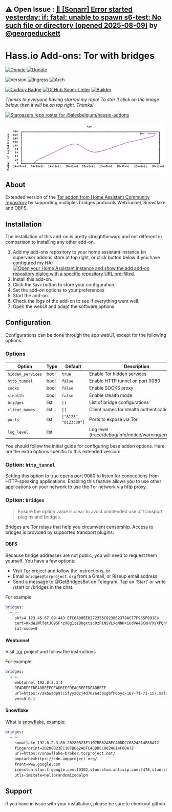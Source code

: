 ## &#9888; Open Issue : [🐛 [Sonarr] Error started yesterday: if: fatal: unable to spawn s6-test: No such file or directory (opened 2025-08-09)](https://github.com/alexbelgium/hassio-addons/issues/2020) by [@georgeduckett](https://github.com/georgeduckett)
# Hass.io Add-ons: Tor with bridges

[![Donate][donation-badge]](https://www.buymeacoffee.com/alexbelgium)
[![Donate][paypal-badge]](https://www.paypal.com/donate/?hosted_button_id=DZFULJZTP3UQA)

![Version](https://img.shields.io/badge/dynamic/json?label=Version&query=%24.version&url=https%3A%2F%2Fraw.githubusercontent.com%2Falexbelgium%2Fhassio-addons%2Fmaster%2Ftor%2Fconfig.json)
![Ingress](https://img.shields.io/badge/dynamic/json?label=Ingress&query=%24.ingress&url=https%3A%2F%2Fraw.githubusercontent.com%2Falexbelgium%2Fhassio-addons%2Fmaster%2Ftor%2Fconfig.json)
![Arch](https://img.shields.io/badge/dynamic/json?color=success&label=Arch&query=%24.arch&url=https%3A%2F%2Fraw.githubusercontent.com%2Falexbelgium%2Fhassio-addons%2Fmaster%2Ftor%2Fconfig.json)

[![Codacy Badge](https://app.codacy.com/project/badge/Grade/9c6cf10bdbba45ecb202d7f579b5be0e)](https://www.codacy.com/gh/alexbelgium/hassio-addons/dashboard?utm_source=github.com&utm_medium=referral&utm_content=alexbelgium/hassio-addons&utm_campaign=Badge_Grade)
[![GitHub Super-Linter](https://img.shields.io/github/actions/workflow/status/alexbelgium/hassio-addons/weekly-supelinter.yaml?label=Lint%20code%20base)](https://github.com/alexbelgium/hassio-addons/actions/workflows/weekly-supelinter.yaml)
[![Builder](https://img.shields.io/github/actions/workflow/status/alexbelgium/hassio-addons/onpush_builder.yaml?label=Builder)](https://github.com/alexbelgium/hassio-addons/actions/workflows/onpush_builder.yaml)

[donation-badge]: https://img.shields.io/badge/Buy%20me%20a%20coffee%20(no%20paypal)-%23d32f2f?logo=buy-me-a-coffee&style=flat&logoColor=white
[paypal-badge]: https://img.shields.io/badge/Buy%20me%20a%20coffee%20with%20Paypal-0070BA?logo=paypal&style=flat&logoColor=white

_Thanks to everyone having starred my repo! To star it click on the image below, then it will be on top right. Thanks!_

[![Stargazers repo roster for @alexbelgium/hassio-addons](https://raw.githubusercontent.com/alexbelgium/hassio-addons/master/.github/stars2.svg)](https://github.com/alexbelgium/hassio-addons/stargazers)

![downloads evolution](https://raw.githubusercontent.com/alexbelgium/hassio-addons/master/tor/stats.png)

## About

Extended version of the [Tor addon from Home Assistant Community repository](https://github.com/hassio-addons/addon-tor) by supporting multiples bridges protocols WebTunnel, Snowflake and OBFS.

## Installation

The installation of this add-on is pretty straightforward and not different in comparison to installing any other add-on.

1. Add my add-ons repository to your home assistant instance (in supervisor addons store at top right, or click button below if you have configured my HA)
   [![Open your Home Assistant instance and show the add add-on repository dialog with a specific repository URL pre-filled.](https://my.home-assistant.io/badges/supervisor_add_addon_repository.svg)](https://my.home-assistant.io/redirect/supervisor_add_addon_repository/?repository_url=https%3A%2F%2Fgithub.com%2Falexbelgium%2Fhassio-addons)
1. Install this add-on.
1. Click the `Save` button to store your configuration.
1. Set the add-on options to your preferences
1. Start the add-on.
1. Check the logs of the add-on to see if everything went well.
1. Open the webUI and adapt the software options

## Configuration

Configurations can be done through the app webUI, except for the following options.

### Options

| Option | Type | Default | Description |
|--------|------|---------|-------------|
| `hidden_services` | bool | `true` | Enable Tor hidden services |
| `http_tunnel` | bool | `false` | Enable HTTP tunnel on port 9080 |
| `socks` | bool | `false` | Enable SOCKS proxy |
| `stealth` | bool | `false` | Enable stealth mode |
| `bridges` | list | `[]` | List of bridge configurations |
| `client_names` | list | `[]` | Client names for stealth authentication |
| `ports` | list | `["8123", "8123:80"]` | Ports to expose via Tor |
| `log_level` | list | | Log level (trace/debug/info/notice/warning/error/fatal) |

You should follow the initial guide for configuring base addon options. Here are the extra options specific to this extended version:

### Option: `http_tunnel`

Setting this option to true opens port 9080 to listen for connections from HTTP-speaking applications. Enabling this feature allows you to use other applications on your network to use the Tor network via http proxy.

### Option: `bridges`

> Ensure the option value is clear to avoid unintended use of transport plugins and bridges.

Bridges are Tor relays that help you circumvent censorship.
Access to bridges is provided by supported transport plugins:

#### OBFS

Because bridge addresses are not public, you will need to request them yourself. You have a few options:

- Visit [Tor][tor-bridges-obfs4] project and follow the instructions, or
- Email `bridges@torproject.org` from a Gmail, or Riseup email address
- Send a message to @GetBridgesBot on Telegram. Tap on 'Start' or write /start or /bridges in the chat.

For example:

```yaml
bridges:
  - >-
    obfs4 123.45.67.89:443 EFC6A00EE6272355C023862378AC77F935F091E4
    cert=KkdWiWlfetJG9SFrzX8g1teBbgxtsc0zPiN5VLxqNNH+iudVW48CoH/XVXPQntbivXIqZA
    iat-mode=0
```

#### Webtunnel

Visit [Tor][tor-bridges-webtunnel] project and follow the instructions

For example:

```yaml
bridges:
  - >-
    webtunnel 192.0.2.3:1
    DEADBEEFDEADBEEFDEADBEEFDEADBEEFDEADBEEF
    url=https://akbwadp9lc5fyyz0cj4d76z643pxgbfh6oyc-167-71-71-157.sslip.io/5m9yq0j4ghkz0fz7qmuw58cvbjon0ebnrsp0
    ver=0.0.1
```

#### Snowflake

What is [snowflake][what-is-snowflake], example:

```yaml
bridges:
  - >-
    snowflake 192.0.2.3:80 2B280B23E1107BB62ABFC40DDCC8824814F80A72
    fingerprint=2B280B23E1107BB62ABFC40DDCC8824814F80A72
    url=https://snowflake-broker.torproject.net/
    ampcache=https://cdn.ampproject.org/
    front=www.google.com
    ice=stun:stun.l.google.com:19302,stun:stun.antisip.com:3478,stun:stun.bluesip.net:3478,stun:stun.dus.net:3478,stun:stun.epygi.com:3478,stun:stun.sonetel.com:3478,stun:stun.uls.co.za:3478,stun:stun.voipgate.com:3478,stun:stun.voys.nl:3478
    utls-imitate=hellorandomizedalpn
```

## Support

If you have in issue with your installation, please be sure to checkout github.

[tor-hidden-service]: https://www.torproject.org/docs/hidden-services.html.en
[tor-bridges-obfs4]: https://bridges.torproject.org/bridges/?transport=obfs4
[tor-bridges-webtunnel]: https://bridges.torproject.org/bridges/?transport=webtunnel
[what-is-snowflake]: https://support.torproject.org/censorship/what-is-snowflake/
